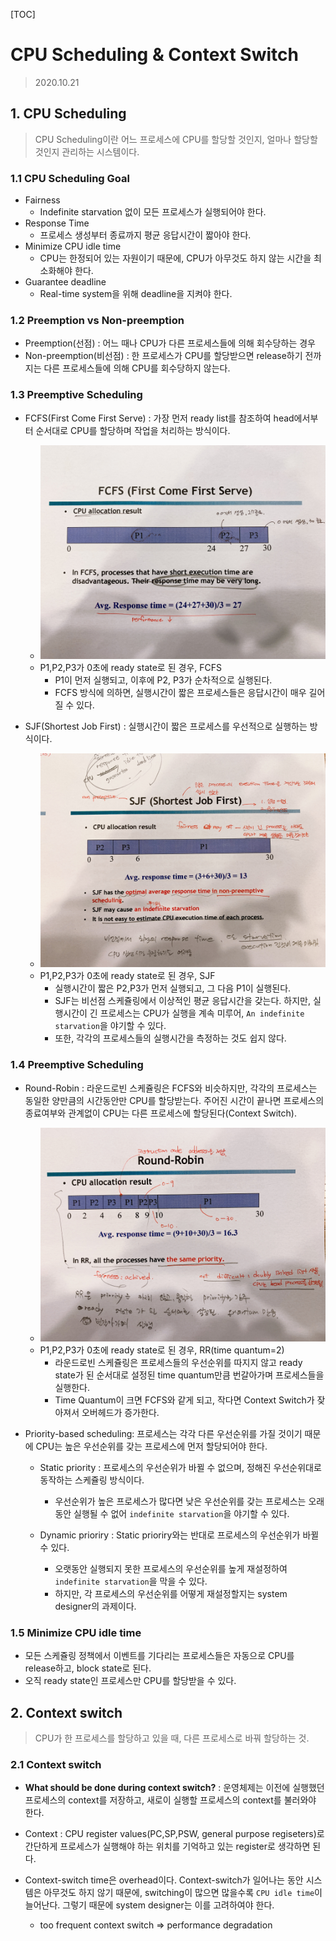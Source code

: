 [TOC]

# CPU Scheduling & Context Switch

> 2020.10.21



## 1. CPU Scheduling

> CPU Scheduling이란 어느 프로세스에 CPU를 할당할 것인지, 얼마나 할당할 것인지 관리하는 시스템이다.



### 1.1 CPU Scheduling Goal



- Fairness
  - Indefinite starvation 없이 모든 프로세스가 실행되어야 한다.
- Response Time
  - 프로세스 생성부터 종료까지 평균 응답시간이 짧아야 한다.
- Minimize CPU idle time
  - CPU는 한정되어 있는 자원이기 때문에, CPU가 아무것도 하지 않는 시간을 최소화해야 한다.
- Guarantee deadline
  -  Real-time system을 위해 deadline을 지켜야 한다.



### 1.2 Preemption vs Non-preemption

- Preemption(선점) : 어느 때나 CPU가 다른 프로세스들에 의해 회수당하는 경우
- Non-preemption(비선점) : 한 프로세스가 CPU를 할당받으면 release하기 전까지는 다른 프로세스들에 의해 CPU를 회수당하지 않는다.



### 1.3 Preemptive Scheduling

- FCFS(First Come First Serve) : 가장 먼저 ready list를 참조하여 head에서부터 순서대로 CPU를 할당하며 작업을 처리하는 방식이다.
  - ![FCFS](./img/FCFS.jpg)
  - P1,P2,P3가 0초에 ready state로 된 경우, FCFS
    - P1이 먼저 실행되고, 이후에 P2, P3가 순차적으로 실행된다.
    - FCFS 방식에 의하면, 실행시간이 짧은 프로세스들은 응답시간이 매우 길어질 수 있다.



- SJF(Shortest Job First) : 실행시간이 짧은 프로세스를 우선적으로 실행하는 방식이다.
  - ![SJF](./img/SJF.jpg)
  - P1,P2,P3가 0초에 ready state로 된 경우, SJF
    - 실행시간이 짧은 P2,P3가 먼저 실행되고, 그 다음 P1이 실행된다.
    - SJF는 비선점 스케쥴링에서 이상적인 평균 응답시간을 갖는다. 하지만, 실행시간이 긴 프로세스는 CPU가 실행을 계속 미루어, `An indefinite starvation`을 야기할 수 있다.
    - 또한, 각각의 프로세스들의 실행시간을 측정하는 것도 쉽지 않다.



### 1.4 Preemptive Scheduling

- Round-Robin : 라운드로빈 스케쥴링은 FCFS와 비슷하지만, 각각의 프로세스는 동일한 양만큼의 시간동안만 CPU를 할당받는다. 주어진 시간이 끝나면 프로세스의 종료여부와 관계없이 CPU는 다른 프로세스에 할당된다(Context Switch).
  - ![RoundRobin](./img/RoundRobin.jpg)
  - P1,P2,P3가 0초에 ready state로 된 경우, RR(time quantum=2)
    - 라운드로빈 스케쥴링은 프로세스들의 우선순위를 따지지 않고 ready state가 된 순서대로 설정된 time quantum만큼 번갈아가며 프로세스들을 실행한다.
    - Time Quantum이 크면 FCFS와 같게 되고, 작다면 Context Switch가 잦아져서 오버헤드가 증가한다.



- Priority-based scheduling: 프로세스는 각각 다른 우선순위를 가질 것이기 때문에 CPU는 높은 우선순위를 갖는 프로세스에 먼저 할당되어야 한다.

  

  - Static priority : 프로세스의 우선순위가 바뀔 수 없으며, 정해진 우선순위대로 동작하는 스케쥴링 방식이다. 
    - 우선순위가 높은 프로세스가 많다면 낮은 우선순위를 갖는 프로세스는 오래동안 실행될 수 없어 `indefinite starvation`을 야기할 수 있다.

  

  - Dynamic prioriry : Static prioriry와는 반대로 프로세스의 우선순위가 바뀔 수 있다.
    - 오랫동안 실행되지 못한 프로세스의 우선순위를 높게 재설정하여 `indefinite starvation`을 막을 수 있다.
    - 하지만, 각 프로세스의 우선순위를 어떻게 재설정할지는 system designer의 과제이다.



### 1.5 Minimize CPU idle time

- 모든 스케쥴링 정책에서 이벤트를 기다리는 프로세스들은 자동으로 CPU를 release하고, block state로 된다.
- 오직 ready state인 프로세스만 CPU를 할당받을 수 있다.



## 2. Context switch

> CPU가 한 프로세스를 할당하고 있을 때, 다른 프로세스로 바꿔 할당하는 것.



### 2.1 Context switch

- **What should be done during context switch?** : 운영체제는 이전에 실행했던 프로세스의 context를 저장하고, 새로이 실행할 프로세스의 context를 불러와야 한다.

- Context : CPU register values(PC,SP,PSW, general purpose regiseters)로 간단하게 프로세스가 실행해야 하는 위치를 기억하고 있는 register로 생각하면 된다.
- Context-switch time은 overhead이다. Context-switch가 일어나는 동안 시스템은 아무것도 하지 않기 때문에, switching이 많으면 많을수록 `CPU idle time`이 늘어난다. 그렇기 때문에 system designer는 이를 고려하여야 한다.
  - too frequent context switch => performance degradation

